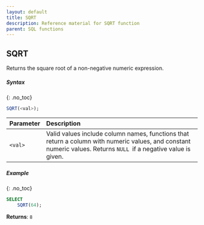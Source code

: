 ```yaml
---
layout: default
title: SQRT
description: Reference material for SQRT function
parent: SQL functions
---
```


## SQRT

Returns the square root of a non-negative numeric expression.

##### Syntax
{: .no_toc}

```sql
SQRT(<val>);
```

| Parameter | Description                                                                                                                                                       |
| :--------- | :----------------------------------------------------------------------------------------------------------------------------------------------------------------- |
| `<val>`   | Valid values include column names, functions that return a column with numeric values, and constant numeric values. Returns `NULL `if a negative value is given.  |

##### Example
{: .no_toc}

```sql
SELECT
    SQRT(64);
```

**Returns**: `8`

